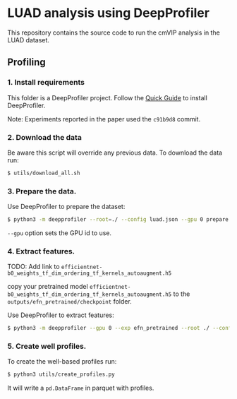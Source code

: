 # LUAD analysis using DeepProfiler

This repository contains the source code to run the cmVIP analysis in the LUAD
dataset.

## Profiling

### 1. Install requirements

This folder is a DeepProfiler project. Follow the [Quick
Guide](https://github.com/cytomining/DeepProfiler/tree/c91b9d821a37d90583d19d209be2e53fe3f08d8d#quick-guide)
to install DeepProfiler.

Note: Experiments reported in the paper used the `c91b9d8` commit.

### 2. Download the data

Be aware this script will override any previous data. To download the data run:

```bash
$ utils/download_all.sh
```

### 3. Prepare the data.

Use DeepProfiler to prepare the dataset:

```bash
$ python3 -m deepprofiler --root=./ --config luad.json --gpu 0 prepare
```

`--gpu` option sets the GPU id to use.

### 4. Extract features.

TODO: Add link to `efficientnet-b0_weights_tf_dim_ordering_tf_kernels_autoaugment.h5`

copy your pretrained model `efficientnet-b0_weights_tf_dim_ordering_tf_kernels_autoaugment.h5`
to the `outputs/efn_pretrained/checkpoint` folder.


Use DeepProfiler to extract features:

```bash
$ python3 -m deepprofiler --gpu 0 --exp efn_pretrained --root ./ --config luad.json profile
```

### 5. Create well profiles.

To create the well-based profiles run:

```bash
$ python3 utils/create_profiles.py
```

It will write a `pd.DataFrame` in parquet with profiles.


